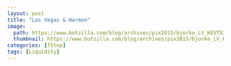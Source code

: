 ```yaml
---
layout: post
title: "Las Vegas & Harmon"
image:
  path: https://www.botzilla.com/blog/archives/pix2015/bjorke_LV_KEVT5209.jpg
  thumbnail: https://www.botzilla.com/blog/archives/pix2015/bjorke_LV_KEVT5209.jpg
categories: [fStop]
tags: [Liquidity]
---
```





